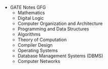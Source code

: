 * GATE Notes GFG
    * Mathematics
    * Digital Logic
    * Computer Organization and Architecture
    * Programming and Data Structures
    * Algorithms
    * Theory of Computation
    * Compiler Design
    * Operating Systems
    * Database Management Systems (DBMS)
    * Computer Networks